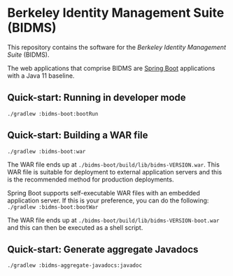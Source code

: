 Berkeley Identity Management Suite (BIDMS)
==========================================

This repository contains the software for the *Berkeley Identity Management
Suite* (BIDMS).

The web applications that comprise BIDMS are [Spring
Boot](http://spring.io/projects/spring-boot) applications with a Java 11
baseline.

## Quick-start: Running in developer mode

`./gradlew :bidms-boot:bootRun`

## Quick-start: Building a WAR file

`./gradlew :bidms-boot:war`

The WAR file ends up at
`./bidms-boot/build/lib/bidms-VERSION.war`.  This WAR file is
suitable for deployment to external application servers and this is the
recommended method for production deployments.

Spring Boot supports self-executable WAR files with an embedded application
server.  If this is your preference, you can do the following:
`./gradlew :bidms-boot:bootWar`

The WAR file ends up at
`./bidms-boot/build/lib/bidms-VERSION-boot.war` and this can
then be executed as a shell script.

## Quick-start: Generate aggregate Javadocs

`./gradlew :bidms-aggregate-javadocs:javadoc`
